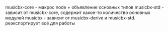musicbx-core - макрос node + объявление основных типов
musicbx-std - зависит от musicbx-core, содержит какое-то количество основных модулей
musicbx - зависит от musicbx-derive и musicbx-std. реэкспортирует всё для работы